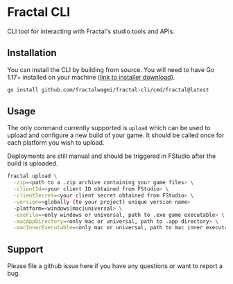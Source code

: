 # Fractal CLI

CLI tool for interacting with Fractal's studio tools and APIs.

## Installation

You can install the CLI by building from source. You will need to have Go 1.17+
installed on your machine ([link to installer download](https://go.dev/dl/)).

```bash
go install github.com/fractalwagmi/fractal-cli/cmd/fractal@latest
```

## Usage

The only command currently supported is `upload` which can be used to upload and
configure a new build of your game. It should be called once for each platform
you wish to upload.

Deployments are still manual and should be triggered in FStudio after the build
is uploaded.

```bash
fractal upload \
  -zip=<path to a .zip archive containing your game files> \
  -clientId=<your client ID obtained from FStudio> \
  -clientSecret=<your client secret obtained from FStudio> \
  -version=<globally (to your project) unique version name>
  -platform=<windows|mac|universal> \
  -exeFile=<only windows or universal, path to .exe game executable> \
  -macAppDirectory=<only mac or universal, path to .app directory> \
  -macInnerExecutable=<only mac or universal, path to mac inner executable inside .app/Contents/MacOS> \
```

## Support

Please file a github issue here if you have any questions or want to report a
bug.
